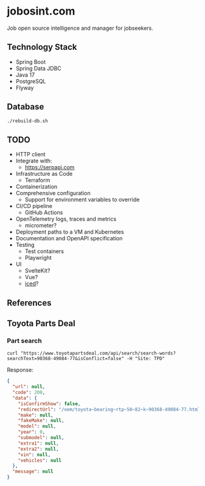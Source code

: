 # jobosint.com

Job open source intelligence and manager for jobseekers.

## Technology Stack

* Spring Boot
* Spring Data JDBC
* Java 17
* PostgreSQL
* Flyway


## Database

```bash
./rebuild-db.sh
```


## TODO

* HTTP client
* Integrate with:
  * https://serpapi.com
* Infrastructure as Code
  * Terraform
* Containerization
* Comprehensive configuration
  * Support for environment variables to override
* CI/CD pipeline
  * GitHub Actions
* OpenTelemetry logs, traces and metrics
  * micrometer?
* Deployment paths to a VM and Kubernetes
* Documentation and OpenAPI specification
* Testing
  * Test containers
  * Playwright
* UI
  * SvelteKit?
  * Vue?
  * [iced](https://iced.rs/)?

## References



## Toyota Parts Deal

### Part search

```
curl "https://www.toyotapartsdeal.com/api/search/search-words?searchText=90368-49084-77&isConflict=false" -H "Site: TPD"
```

Response:

```json
{
  "url": null,
  "code": 200,
  "data": {
    "isConfirmShow": false,
    "redirectUrl": "/oem/toyota~bearing~rtp~50~82~k~90368-49084-77.html",
    "make": null,
    "fakeMake": null,
    "model": null,
    "year": 0,
    "submodel": null,
    "extra1": null,
    "extra2": null,
    "vin": null,
    "vehicles": null
  },
  "message": null
}
```
